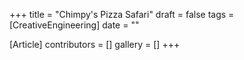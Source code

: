 +++
title = "Chimpy's Pizza Safari"
draft = false
tags = [CreativeEngineering]
date = ""

[Article]
contributors = []
gallery = []
+++